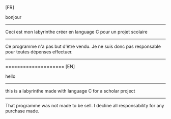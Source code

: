 [FR]

bonjour

-------------------

Ceci est mon labyrinthe créer en language C pour un projet scolaire

-------------------

Ce programme n'a pas but d'être vendu. Je ne suis donc pas responsable pour toutes dépenses effectuer.

-------------------

====================
[EN]

hello

-------------------

this is a labyrinthe made with language C for a scholar project

-------------------

That programme was not made to be sell. I decline all responsability for any purchase made.